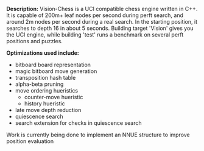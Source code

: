 **Description:**
Vision-Chess is a UCI compatible chess engine written in C++. It is capable of 200m+ leaf nodes per second during perft search, and around 2m nodes per second during a real search. In the starting position, it searches to depth 16 in about 5 seconds. Building target 'Vision' gives you the UCI engine, while building 'test' runs a benchmark on several perft positions and puzzles.

**Optimizations used include:**
 - bitboard board representation
 - magic bitboard move generation
 - transposition hash table
 - alpha-beta pruning
 - move ordering hueristics
   - counter-move hueristic
   - history hueristic
 - late move depth reduction
 - quiescence search
 - search extension for checks in quiescence search

Work is currently being done to implement an NNUE structure to improve position evaluation